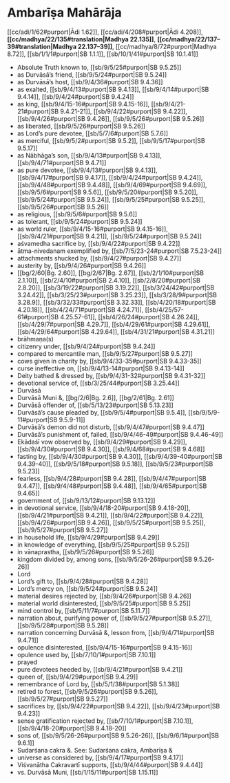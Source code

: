 # Ambarīṣa Mahārāja

[[cc/adi/1/62#purport|Ādi 1.62]], [[cc/adi/4/208#purport|Ādi 4.208]], **[[cc/madhya/22/135#translation|Madhya 22.135]]**, **[[cc/madhya/22/137–39#translation|Madhya 22.137–39]]**, [[cc/madhya/8/72#purport|Madhya 8.72]], [[sb/1/1/1#purport|SB 1.1.1]], [[sb/10/1/41#purport|SB 10.1.41]]

* Absolute Truth known to, [[sb/9/5/25#purport|SB 9.5.25]]
* as Durvāsā’s friend, [[sb/9/5/24#purport|SB 9.5.24]]
* as Durvāsā’s host, [[sb/9/4/36#purport|SB 9.4.36]]
* as exalted, [[sb/9/4/13#purport|SB 9.4.13]], [[sb/9/4/14#purport|SB 9.4.14]], [[sb/9/4/24#purport|SB 9.4.24]]
* as king, [[sb/9/4/15-16#purport|SB 9.4.15-16]], [[sb/9/4/21-21#purport|SB 9.4.21-21]], [[sb/9/4/22#purport|SB 9.4.22]], [[sb/9/4/26#purport|SB 9.4.26]], [[sb/9/5/26#purport|SB 9.5.26]]
* as liberated, [[sb/9/5/26#purport|SB 9.5.26]]
* as Lord’s pure devotee, [[sb/5/7/6#purport|SB 5.7.6]]
* as merciful, [[sb/9/5/2#purport|SB 9.5.2]], [[sb/9/5/17#purport|SB 9.5.17]]
* as Nābhāga’s son, [[sb/9/4/13#purport|SB 9.4.13]], [[sb/9/4/71#purport|SB 9.4.71]]
* as pure devotee, [[sb/9/4/13#purport|SB 9.4.13]], [[sb/9/4/17#purport|SB 9.4.17]], [[sb/9/4/24#purport|SB 9.4.24]], [[sb/9/4/48#purport|SB 9.4.48]], [[sb/9/4/69#purport|SB 9.4.69]], [[sb/9/5/6#purport|SB 9.5.6]], [[sb/9/5/20#purport|SB 9.5.20]], [[sb/9/5/24#purport|SB 9.5.24]], [[sb/9/5/25#purport|SB 9.5.25]], [[sb/9/5/26#purport|SB 9.5.26]]
* as religious, [[sb/9/5/6#purport|SB 9.5.6]]
* as tolerant, [[sb/9/5/24#purport|SB 9.5.24]]
* as world ruler, [[sb/9/4/15-16#purport|SB 9.4.15-16]], [[sb/9/4/21#purport|SB 9.4.21]], [[sb/9/5/24#purport|SB 9.5.24]]
* aśvamedha sacrifice by, [[sb/9/4/22#purport|SB 9.4.22]]
* ātma-nivedanam exemplified by, [[sb/7/5/23-24#purport|SB 7.5.23-24]]
* attachments shucked by, [[sb/9/4/27#purport|SB 9.4.27]]
* austerity by, [[sb/9/4/26#purport|SB 9.4.26]]
*  [[bg/2/60|Bg. 2.60]], [[bg/2/67|Bg. 2.67]], [[sb/2/1/10#purport|SB 2.1.10]], [[sb/2/4/10#purport|SB 2.4.10]], [[sb/2/8/20#purport|SB 2.8.20]], [[sb/3/19/22#purport|SB 3.19.22]], [[sb/3/24/42#purport|SB 3.24.42]], [[sb/3/25/23#purport|SB 3.25.23]], [[sb/3/28/9#purport|SB 3.28.9]], [[sb/3/32/33#purport|SB 3.32.33]], [[sb/4/20/18#purport|SB 4.20.18]], [[sb/4/24/71#purport|SB 4.24.71]], [[sb/4/25/57-61#purport|SB 4.25.57-61]], [[sb/4/26/24#purport|SB 4.26.24]], [[sb/4/29/7#purport|SB 4.29.7]], [[sb/4/29/61#purport|SB 4.29.61]], [[sb/4/29/64#purport|SB 4.29.64]], [[sb/4/31/21#purport|SB 4.31.21]]
* brāhmaṇa(s) 
* citizenry under, [[sb/9/4/24#purport|SB 9.4.24]]
* compared to mercantile man, [[sb/9/5/27#purport|SB 9.5.27]]
* cows given in charity by, [[sb/9/4/33-35#purport|SB 9.4.33-35]]
* curse ineffective on, [[sb/9/4/13-14#purport|SB 9.4.13-14]]
* Deity bathed & dressed by, [[sb/9/4/31-32#purport|SB 9.4.31-32]]
* devotional service of, [[sb/3/25/44#purport|SB 3.25.44]]
* Durvāsā 
* Durvāsā Muni &, [[bg/2/6|Bg. 2.6]], [[bg/2/61|Bg. 2.61]]
* Durvāsā offender of, [[sb/5/13/23#purport|SB 5.13.23]]
* Durvāsā’s cause pleaded by, [[sb/9/5/4#purport|SB 9.5.4]], [[sb/9/5/9-11#purport|SB 9.5.9-11]]
* Durvāsā’s demon did not disturb, [[sb/9/4/47#purport|SB 9.4.47]]
* Durvāsā’s punishment of, failed, [[sb/9/4/46-49#purport|SB 9.4.46-49]]
* Ekādaśī vow observed by, [[sb/9/4/29#purport|SB 9.4.29]], [[sb/9/4/30#purport|SB 9.4.30]], [[sb/9/4/68#purport|SB 9.4.68]]
* fasting by, [[sb/9/4/30#purport|SB 9.4.30]], [[sb/9/4/39-40#purport|SB 9.4.39-40]], [[sb/9/5/18#purport|SB 9.5.18]], [[sb/9/5/23#purport|SB 9.5.23]]
* fearless, [[sb/9/4/28#purport|SB 9.4.28]], [[sb/9/4/47#purport|SB 9.4.47]], [[sb/9/4/48#purport|SB 9.4.48]], [[sb/9/4/65#purport|SB 9.4.65]]
* government of, [[sb/9/13/12#purport|SB 9.13.12]]
* in devotional service, [[sb/9/4/18-20#purport|SB 9.4.18-20]], [[sb/9/4/21#purport|SB 9.4.21]], [[sb/9/4/22#purport|SB 9.4.22]], [[sb/9/4/26#purport|SB 9.4.26]], [[sb/9/5/25#purport|SB 9.5.25]], [[sb/9/5/27#purport|SB 9.5.27]]
* in household life, [[sb/9/4/29#purport|SB 9.4.29]]
* in knowledge of everything, [[sb/9/5/25#purport|SB 9.5.25]]
* in vānaprastha, [[sb/9/5/26#purport|SB 9.5.26]]
* kingdom divided by, among sons, [[sb/9/5/26-26#purport|SB 9.5.26-26]]
* Lord 
* Lord’s gift to, [[sb/9/4/28#purport|SB 9.4.28]]
* Lord’s mercy on, [[sb/9/5/24#purport|SB 9.5.24]]
* material desires rejected by, [[sb/9/4/26#purport|SB 9.4.26]]
* material world disinterested, [[sb/9/5/25#purport|SB 9.5.25]]
* mind control by, [[sb/5/11/7#purport|SB 5.11.7]]
* narration about, purifying power of, [[sb/9/5/27#purport|SB 9.5.27]], [[sb/9/5/28#purport|SB 9.5.28]]
* narration concerning Durvāsā &, lesson from, [[sb/9/4/71#purport|SB 9.4.71]]
* opulence disinterested, [[sb/9/4/15-16#purport|SB 9.4.15-16]]
* opulence used by, [[sb/7/10/1#purport|SB 7.10.1]]
* prayed 
* pure devotees heeded by, [[sb/9/4/21#purport|SB 9.4.21]]
* queen of, [[sb/9/4/29#purport|SB 9.4.29]]
* remembrance of Lord by, [[sb/5/1/38#purport|SB 5.1.38]]
* retired to forest, [[sb/9/5/26#purport|SB 9.5.26]], [[sb/9/5/27#purport|SB 9.5.27]]
* sacrifices by, [[sb/9/4/22#purport|SB 9.4.22]], [[sb/9/4/23#purport|SB 9.4.23]]
* sense gratification rejected by, [[sb/7/10/1#purport|SB 7.10.1]], [[sb/9/4/18-20#purport|SB 9.4.18-20]]
* sons of, [[sb/9/5/26-26#purport|SB 9.5.26-26]], [[sb/9/6/1#purport|SB 9.6.1]]
* Sudarśana cakra &. See: Sudarśana cakra, Ambarīṣa & 
* universe as considered by, [[sb/9/4/17#purport|SB 9.4.17]]
* Viśvanātha Cakravartī supports, [[sb/9/4/44#purport|SB 9.4.44]]
* vs. Durvāsā Muni, [[sb/1/15/11#purport|SB 1.15.11]]
